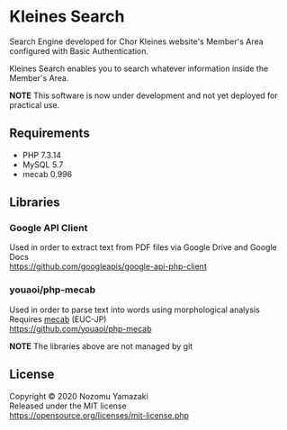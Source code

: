 # Kleines Search

Search Engine developed for Chor Kleines website's Member's Area configured with Basic Authentication.

Kleines Search enables you to search whatever information inside the Member's Area.

**NOTE** This software is now under development and not yet deployed for practical use.

## Requirements

- PHP 7.3.14
- MySQL 5.7
- mecab 0.996

## Libraries

### Google API Client

Used in order to extract text from PDF files via Google Drive and Google Docs  
https://github.com/googleapis/google-api-php-client

### youaoi/php-mecab

Used in order to parse text into words using morphological analysis  
Requires [mecab](https://taku910.github.io/mecab/) (EUC-JP)  
https://github.com/youaoi/php-mecab

**NOTE** The libraries above are not managed by git

## License

Copyright &copy; 2020 Nozomu Yamazaki  
Released under the MIT license  
https://opensource.org/licenses/mit-license.php
